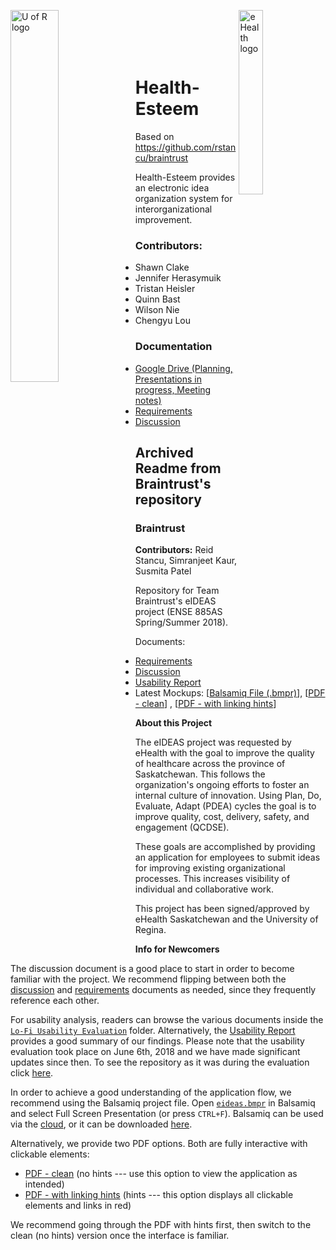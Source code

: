 <p>
  <img align="left" src="https://github.com/herasymj/Health-Esteem/raw/Milestone1/assets/uofr_logo.jpg" alt="U of R logo" width="39.055%"/>
  <img align="right" src="https://github.com/herasymj/Health-Esteem/raw/Milestone1/assets/ehealth_logo.png" alt="eHealth logo" width="27.5%"/>
</p>

<br/><br/><br/><br/>

# Health-Esteem
Based on https://github.com/rstancu/braintrust

Health-Esteem provides an electronic idea organization system for interorganizational improvement.

### Contributors: 
* Shawn Clake
* Jennifer Herasymuik
* Tristan Heisler
* Quinn Bast
* Wilson Nie
* Chengyu Lou

### Documentation
* [Google Drive (Planning, Presentations in progress, Meeting notes)](https://drive.google.com/drive/folders/1xXZoQ2bTMq2rhHzLl4sXl5ZG7T7oY1FZ?usp=sharing)
* [Requirements](https://github.com/herasymj/Health-Esteem/blob/master/documentation/requirements.md)
* [Discussion](https://github.com/herasymj/Health-Esteem/blob/master/documentation/discussions.md)

## Archived Readme from Braintrust's repository

### Braintrust

**Contributors:** Reid Stancu, Simranjeet Kaur, Susmita Patel

Repository for Team Braintrust's eIDEAS project (ENSE 885AS Spring/Summer 2018).

Documents:

* [Requirements](https://github.com/rstancu/braintrust/blob/master/requirements.md)
* [Discussion](https://github.com/rstancu/braintrust/blob/master/discussions.md)
* [Usability Report](https://github.com/rstancu/braintrust/raw/master/Lo-Fi%20Usability%20Evaluation/milestone3_usability_report.pdf)
* Latest Mockups: \[[Balsamiq File (.bmpr)](https://github.com/rstancu/braintrust/raw/master/mockups/eideas.bmpr)\], \[[PDF - clean](https://github.com/rstancu/braintrust/raw/master/mockups/eideas.pdf)\] , \[[PDF - with linking hints](https://github.com/rstancu/braintrust/raw/master/mockups/eideas_with_link_hints.pdf)\]

**About this Project**

The eIDEAS project was requested by eHealth with the goal to improve the quality of healthcare across the province of Saskatchewan. This follows the organization's ongoing efforts to foster an internal culture of innovation. Using Plan, Do, Evaluate, Adapt (PDEA) cycles the goal is to improve quality, cost, delivery, safety, and engagement (QCDSE).

These goals are accomplished by providing an application for employees to submit ideas for improving existing organizational processes. This increases visibility of individual and collaborative work.

This project has been signed/approved by eHealth Saskatchewan and the University of Regina.

**Info for Newcomers**

The discussion document is a good place to start in order to become familiar with the project. We recommend flipping between both the [discussion](./discussions.md) and [requirements](./requirements.md) documents as needed, since they frequently reference each other.

For usability analysis, readers can browse the various documents inside the [`Lo-Fi Usability Evaluation`](./Lo-Fi%20Usability%20Evaluation/) folder. Alternatively, the [Usability Report](./Lo-Fi%20Usability%20Evaluation/milestone3_usability_report.pdf) provides a good summary of our findings. Please note that the usability evaluation took place on June 6th, 2018 and we have made significant updates since then. To see the repository as it was during the evaluation click [here](https://github.com/rstancu/braintrust/tree/7920cbf20be68881166602534009c68aa3ea995a).

In order to achieve a good understanding of the application flow, we recommend using the Balsamiq project file. Open [`eideas.bmpr`](./mockups/eideas.bmpr) in Balsamiq and select Full Screen Presentation (or press `CTRL+F`). Balsamiq can be used via the [cloud](https://balsamiq.cloud/), or it can be downloaded [here](https://balsamiq.com/download/).

Alternatively, we provide two PDF options. Both are fully interactive with clickable elements:

* [PDF - clean](./mockups/eideas.pdf) (no hints --- use this option to view the application as intended)
* [PDF - with linking hints](./mockups/eideas_with_link_hints.pdf) (hints --- this option displays all clickable elements and links in red)

We recommend going through the PDF with hints first, then switch to the clean (no hints) version once the interface is familiar.


